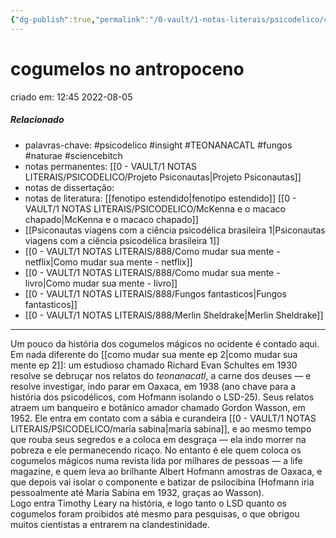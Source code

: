 ```yaml
---
{"dg-publish":true,"permalink":"/0-vault/1-notas-literais/psicodelico/cogumelos-no-antropoceno/","tags":["psicodelico","insight","TEONANACATL","fungos","naturae","sciencebitch"],"dgHomeLink":true,"dgShowLocalGraph":true,"dgShowFileTree":true,"dgEnableSearch":true}
---
```


# cogumelos no antropoceno
criado em: 12:45 2022-08-05

##### Relacionado
- palavras-chave: #psicodelico #insight #TEONANACATL #fungos #naturae #sciencebitch 
- notas permanentes: [[0 - VAULT/1 NOTAS LITERAIS/PSICODELICO/Projeto Psiconautas\|Projeto Psiconautas]]
- notas de dissertação:
- notas de literatura: 
[[fenotipo estendido\|fenotipo estendido]]
[[0 - VAULT/1 NOTAS LITERAIS/PSICODELICO/McKenna e o macaco chapado\|McKenna e o macaco chapado]]
- [[Psiconautas viagens com a ciência psicodélica brasileira 1\|Psiconautas viagens com a ciência psicodélica brasileira 1]] 
- [[0 - VAULT/1 NOTAS LITERAIS/888/Como mudar sua mente - netflix\|Como mudar sua mente - netflix]] 
- [[0 - VAULT/1 NOTAS LITERAIS/888/Como mudar sua mente - livro\|Como mudar sua mente - livro]] 
- [[0 - VAULT/1 NOTAS LITERAIS/888/Fungos fantasticos\|Fungos fantasticos]] 
- [[0 - VAULT/1 NOTAS LITERAIS/888/Merlin Sheldrake\|Merlin Sheldrake]] 

---
Um pouco da história dos cogumelos mágicos no ocidente é contado aqui. Em nada diferente do [[como mudar sua mente ep 2\|como mudar sua mente ep 2]]: um estudioso chamado Richard Evan Schultes em 1930 resolve se debruçar nos relatos do *teonanacatl*, a carne dos deuses — e resolve investigar, indo parar em Oaxaca, em 1938 (ano chave para a história dos psicodélicos, com Hofmann isolando o LSD-25). Seus relatos atraem um banqueiro e botânico amador chamado Gordon Wasson, em 1952. Ele entra em contato com a sábia e curandeira [[0 - VAULT/1 NOTAS LITERAIS/PSICODELICO/maría sabina\|maría sabina]], e ao mesmo tempo que rouba seus segredos e a coloca em desgraça — ela indo morrer na pobreza e ele permanecendo ricaço. No entanto é ele quem coloca os cogumelos mágicos numa revista lida por milhares de pessoas — a life magazine, e quem leva ao brilhante Albert Hofmann amostras de Oaxaca, e que depois vai isolar o componente e batizar de psilocibina (Hofmann iria pessoalmente até María Sabina em 1932, graças ao Wasson).  
Logo entra Timothy Leary na história, e logo tanto o LSD quanto os cogumelos foram proibidos até mesmo para pesquisas, o que obrigou muitos cientistas a entrarem na clandestinidade.

